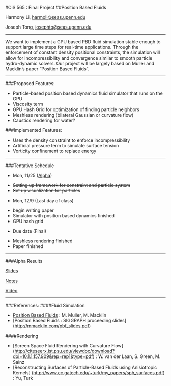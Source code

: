 #CIS 565 : Final Project
##Position Based Fluids

Harmony Li, harmoli@seas.upenn.edu

Joseph Tong, josephto@seas.upenn.edu

-----

We want to implement a GPU based PBD fluid simulation stable enough to support 
large time steps for real-time applications. Through the enforcement of constant 
density positional constraints, the simulation will allow for incompressibility 
and convergence similar to smooth particle hydro-dynamic solvers. Our project 
will be largely based on Muller and Macklin’s paper “Position Based Fluids”.

-----

###Proposed Features:
*   Particle-based position based dynamics fluid simulator that runs on the GPU
*   Viscosity term
*   GPU Hash Grid for optimization of finding particle neighbors
*   Meshless rendering (bilateral Gaussian or curvature flow)
*   Caustics rendering for water?

###Implemented Features:
*   Uses the density constraint to enforce incompressibility
*   Artificial pressure term to simulate surface tension
*   Vorticity confinement to replace energy

-------

###Tentative Schedule
* Mon, 11/25 ([Alpha](#alpha-results))
 + ~~Setting up framework for constraint and particle system~~
 + ~~Set up visualization for particles~~
* Mon, 12/9 (Last day of class)
 + begin writing paper
 + Simulator with position based dynamics finished
 + GPU hash grid
* Due date (Final)
 + Meshless rendering finished 
 + Paper finished

------

###Alpha Results

[Slides](https://github.com/harmoli/FinalProject-PBDWater/raw/master/CIS565-Alpha.pdf)

[Notes](https://github.com/harmoli/FinalProject-PBDWater/raw/master/CIS565-Alpha-Notes.pdf)

[Video](https://vimeo.com/80338399)

------

###References:
####Fluid Simulation
* [Position Based Fluids](http://mmacklin.com/pbf_sig_preprint.pdf) : M. Muller, M. Macklin 
* [Position Based Fluids : SIGGRAPH proceeding slides] (http://mmacklin.com/pbf_slides.pdf)

####Rendering
* [Screen Space Fluid Rendering with Curvature Flow] (http://citeseerx.ist.psu.edu/viewdoc/download?doi=10.1.1.157.909&rep=rep1&type=pdf) : W. van der Laan, S. Green, M. Sainz 
* [Reconstructing Surfaces of Particle-Based Fluids using Anisiotropic Kernels] (http://www.cc.gatech.edu/~turk/my_papers/sph_surfaces.pdf) : Yu, Turk


